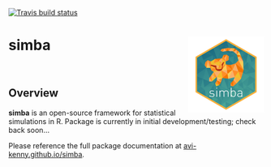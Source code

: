 <!-- badges: start -->
  [![Travis build status](https://travis-ci.com/Avi-Kenny/simba.svg?branch=master)](https://travis-ci.com/Avi-Kenny/simba)
<!-- badges: end -->

# simba <img src='man/figures/logo.png' align="right" height="150" />

<br>

## Overview

**simba** is an open-source framework for statistical simulations in R. Package is currently in initial development/testing; check back soon...

Please reference the full package documentation at [avi-kenny.github.io/simba](https://avi-kenny.github.io/simba).
